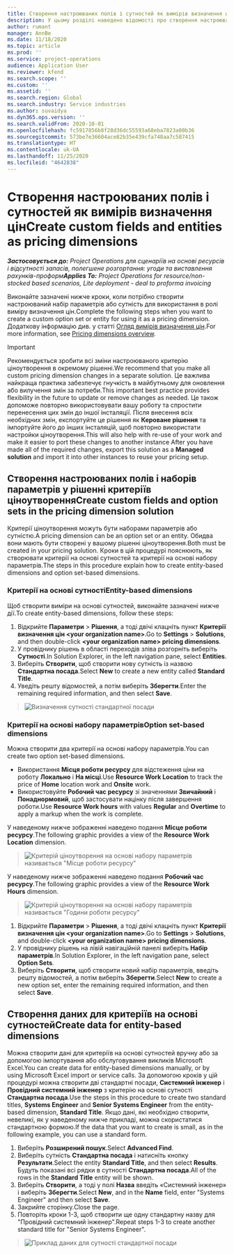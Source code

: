 ```yaml
---
title: Створення настроюваних полів і сутностей як вимірів визначення цін
description: У цьому розділі наведено відомості про створення настроюваних наборів параметрів або сутностей.
author: rumant
manager: AnnBe
ms.date: 11/18/2020
ms.topic: article
ms.prod: ''
ms.service: project-operations
audience: Application User
ms.reviewer: kfend
ms.search.scope: ''
ms.custom: ''
ms.assetid: ''
ms.search.region: Global
ms.search.industry: Service industries
ms.author: suvaidya
ms.dyn365.ops.version: ''
ms.search.validFrom: 2020-10-01
ms.openlocfilehash: fc5917856b8f28d36dc55593a68eba7823a00b36
ms.sourcegitcommit: 573be7e36604ace82b35e439cfa748aa7c587415
ms.translationtype: HT
ms.contentlocale: uk-UA
ms.lasthandoff: 11/25/2020
ms.locfileid: "4642838"
---
```

# <a name="create-custom-fields-and-entities-as-pricing-dimensions"></a><span data-ttu-id="aaba8-103">Створення настроюваних полів і сутностей як вимірів визначення цін</span><span class="sxs-lookup"><span data-stu-id="aaba8-103">Create custom fields and entities as pricing dimensions</span></span>

<span data-ttu-id="aaba8-104">_**Застосовується до:** Project Operations для сценаріїв на основі ресурсів і відсутності запасів, полегшене розгортання: угоди та виставлення рахунків-проформ_</span><span class="sxs-lookup"><span data-stu-id="aaba8-104">_**Applies To:** Project Operations for resource/non-stocked based scenarios, Lite deployment - deal to proforma invoicing_</span></span>

<span data-ttu-id="aaba8-105">Виконайте зазначені нижче кроки, коли потрібно створити настроюваний набір параметрів або сутність для використання в ролі виміру визначення цін.</span><span class="sxs-lookup"><span data-stu-id="aaba8-105">Complete the following steps when you want to create a custom option set or entity for using it as a pricing dimension.</span></span> <span data-ttu-id="aaba8-106">Додаткову інформацію див. у статті [Огляд вимірів визначення цін](pricing-dimensions-overview.md).</span><span class="sxs-lookup"><span data-stu-id="aaba8-106">For more information, see [Pricing dimensions overview](pricing-dimensions-overview.md).</span></span>  

> [!IMPORTANT]
> <span data-ttu-id="aaba8-107">Рекомендується зробити всі зміни настроюваного критерію ціноутворення в окремому рішенні.</span><span class="sxs-lookup"><span data-stu-id="aaba8-107">We recommend that you make all custom pricing dimension changes in a separate solution.</span></span> <span data-ttu-id="aaba8-108">Це важлива найкраща практика забезпечує гнучкість в майбутньому для оновлення або вилучення змін за потреби.</span><span class="sxs-lookup"><span data-stu-id="aaba8-108">This important best practice provides flexibility in the future to update or remove changes as needed.</span></span> <span data-ttu-id="aaba8-109">Це також допоможе повторно використовувати вашу роботу та спростити перенесення цих змін до іншої інсталяції. Після внесення всіх необхідних змін, експортуйте це рішення як **Кероване рішення** та імпортуйте його до інших інсталяцій, щоб повторно використати настройки ціноутворення.</span><span class="sxs-lookup"><span data-stu-id="aaba8-109">This will also help with re-use of your work and make it easier to port these changes to another instance After you have made all of the required changes, export this solution as a **Managed solution** and import it into other instances to reuse your pricing setup.</span></span>

  
## <a name="create-custom-fields-and-option-sets-in-the-pricing-dimension-solution"></a><span data-ttu-id="aaba8-110">Створення настроюваних полів і наборів параметрів у рішенні критеріїв ціноутворення</span><span class="sxs-lookup"><span data-stu-id="aaba8-110">Create custom fields and option sets in the pricing dimension solution</span></span>

<span data-ttu-id="aaba8-111">Критерії ціноутворення можуть бути наборами параметрів або сутністю.</span><span class="sxs-lookup"><span data-stu-id="aaba8-111">A pricing dimension can be an option set or an entity.</span></span> <span data-ttu-id="aaba8-112">Обидва вони мають бути створені у вашому рішенні ціноутворення.</span><span class="sxs-lookup"><span data-stu-id="aaba8-112">Both must be created in your pricing solution.</span></span> <span data-ttu-id="aaba8-113">Кроки в цій процедурі пояснюють, як створювати критерії на основі сутностей та критерії на основі набору параметрів.</span><span class="sxs-lookup"><span data-stu-id="aaba8-113">The steps in this procedure explain how to create entity-based dimensions and option set-based dimensions.</span></span>

### <a name="entity-based-dimensions"></a><span data-ttu-id="aaba8-114">Критерії на основі сутності</span><span class="sxs-lookup"><span data-stu-id="aaba8-114">Entity-based dimensions</span></span>
<span data-ttu-id="aaba8-115">Щоб створити виміри на основі сутностей, виконайте зазначені нижче дії.</span><span class="sxs-lookup"><span data-stu-id="aaba8-115">To create entity-based dimensions, follow these steps:</span></span>

1. <span data-ttu-id="aaba8-116">Відкрийте **Параметри** > **Рішення**, а тоді двічі клацніть пункт **Критерії визначення цін \<your organization name>**.</span><span class="sxs-lookup"><span data-stu-id="aaba8-116">Go to **Settings** > **Solutions**, and then double-click **\<your organization name> pricing dimensions**.</span></span>
2. <span data-ttu-id="aaba8-117">У провіднику рішень в області переходів зліва розгорніть виберіть **Сутності**.</span><span class="sxs-lookup"><span data-stu-id="aaba8-117">In Solution Explorer, in the left navigation pane, select **Entities**.</span></span>
3. <span data-ttu-id="aaba8-118">Виберіть **Створити**, щоб створити нову сутність із назвою **Стандартна посада**.</span><span class="sxs-lookup"><span data-stu-id="aaba8-118">Select **New** to create a new entity called **Standard Title**.</span></span> 
4. <span data-ttu-id="aaba8-119">Уведіть решту відомостей, а потім виберіть **Зберегти**.</span><span class="sxs-lookup"><span data-stu-id="aaba8-119">Enter the remaining required information, and then select **Save**.</span></span>

> ![Визначення сутності стандартної посади](media/Standard-Title-entity-definition.png)

### <a name="option-set-based-dimensions"></a><span data-ttu-id="aaba8-121">Критерії на основі набору параметрів</span><span class="sxs-lookup"><span data-stu-id="aaba8-121">Option set-based dimensions</span></span> 
<span data-ttu-id="aaba8-122">Можна створити два критерії на основі набору параметрів.</span><span class="sxs-lookup"><span data-stu-id="aaba8-122">You can create two option set-based dimensions.</span></span> 

- <span data-ttu-id="aaba8-123">Використання **Місця роботи ресурсу** для відстеження ціни на роботу **Локально** і **На місці**.</span><span class="sxs-lookup"><span data-stu-id="aaba8-123">Use **Resource Work Location** to track the price of **Home** location work and **Onsite** work.</span></span> 
- <span data-ttu-id="aaba8-124">Використовуйте **Робочий час ресурсу** зі значеннями **Звичайний** і **Понаднормовий**, щоб застосувати націнку після завершення роботи.</span><span class="sxs-lookup"><span data-stu-id="aaba8-124">Use **Resource Work hours** with values **Regular** and **Overtime** to apply a markup when the work is complete.</span></span>

<span data-ttu-id="aaba8-125">У наведеному нижче зображенні наведено подання **Місце роботи ресурсу**.</span><span class="sxs-lookup"><span data-stu-id="aaba8-125">The following graphic provides a view of the **Resource Work Location** dimension.</span></span> 

> ![Критерій ціноутворення на основі набору параметрів називається "Місце роботи ресурсу"](media/Option-set-PD-called-Resource-Work-Location.png)

<span data-ttu-id="aaba8-127">У наведеному нижче зображенні наведено подання **Робочий час ресурсу**.</span><span class="sxs-lookup"><span data-stu-id="aaba8-127">The following graphic provides a view of the **Resource Work Hours** dimension.</span></span> 

> ![Критерій ціноутворення на основі набору параметрів називається "Години роботи ресурсу"](media/Option-set-PD-called-Resource-Work-Hours.png)

1. <span data-ttu-id="aaba8-129">Відкрийте **Параметри** > **Рішення**, а тоді двічі клацніть пункт **Критерії визначення цін \<your organization name>**.</span><span class="sxs-lookup"><span data-stu-id="aaba8-129">Go to **Settings** > **Solutions**, and double-click  **\<your organization name> pricing dimensions**.</span></span> 
2. <span data-ttu-id="aaba8-130">У провіднику рішень на лівій навігаційній панелі виберіть **Набір параметрів**.</span><span class="sxs-lookup"><span data-stu-id="aaba8-130">In Solution Explorer, in the left navigation pane, select  **Option Sets**.</span></span> 
3. <span data-ttu-id="aaba8-131">Виберіть **Створити**, щоб створити новий набір параметрів, введіть решту відомостей, а потім виберіть **Зберегти**.</span><span class="sxs-lookup"><span data-stu-id="aaba8-131">Select **New** to create a new option set, enter the remaining required information, and then select **Save**.</span></span>

## <a name="create-data-for-entity-based-dimensions"></a><span data-ttu-id="aaba8-132">Створення даних для критеріїв на основі сутностей</span><span class="sxs-lookup"><span data-stu-id="aaba8-132">Create data for entity-based dimensions</span></span>

<span data-ttu-id="aaba8-133">Можна створити дані для критеріїв на основі сутностей вручну або за допомогою імпортування або обслуговування викликів Microsoft Excel.</span><span class="sxs-lookup"><span data-stu-id="aaba8-133">You can create data for entity-based dimensions manually, or by using Microsoft Excel import or service calls.</span></span> <span data-ttu-id="aaba8-134">За допомогою кроків у цій процедурі можна створити дві стандартні посади, **Системний інженер** і **Провідний системний інженер** з критерію на основі сутності **Стандартна посада**.</span><span class="sxs-lookup"><span data-stu-id="aaba8-134">Use the steps in this procedure to create two standard titles, **Systems Engineer** and **Senior Systems Engineer** from the entity-based dimension, **Standard Title**.</span></span> <span data-ttu-id="aaba8-135">Якщо дані, які необхідно створити, невеликі, як у наведеному нижче прикладі, можна скористатися стандартною формою.</span><span class="sxs-lookup"><span data-stu-id="aaba8-135">If the data that you want to create is small, as in the following example, you can use a standard form.</span></span>

1. <span data-ttu-id="aaba8-136">Виберіть **Розширений пошук**.</span><span class="sxs-lookup"><span data-stu-id="aaba8-136">Select **Advanced Find**.</span></span>
2. <span data-ttu-id="aaba8-137">Виберіть сутність **Стандартна посада** і натисніть кнопку **Результати**.</span><span class="sxs-lookup"><span data-stu-id="aaba8-137">Select the entity **Standard Title**, and then select **Results**.</span></span> <span data-ttu-id="aaba8-138">Будуть показані всі рядки в сутності **Стандартна посада**.</span><span class="sxs-lookup"><span data-stu-id="aaba8-138">All of the rows in the **Standard Title** entity will be shown.</span></span>
3. <span data-ttu-id="aaba8-139">Виберіть **Створити**, а тоді у полі **Назва** введіть «Системний інженер» і виберіть **Зберегти**.</span><span class="sxs-lookup"><span data-stu-id="aaba8-139">Select **New**, and in the **Name** field, enter "Systems Engineer" and then select **Save**.</span></span>
4. <span data-ttu-id="aaba8-140">Закрийте сторінку.</span><span class="sxs-lookup"><span data-stu-id="aaba8-140">Close the page.</span></span> 
5. <span data-ttu-id="aaba8-141">Повторіть кроки 1-3, щоб створити ще одну стандартну назву для "Провідний системний інженер".</span><span class="sxs-lookup"><span data-stu-id="aaba8-141">Repeat steps 1-3 to create another standard title for "Senior Systems Engineer".</span></span>

> ![Приклад даних для сутності стандартної посади](media/ST-data.png)
